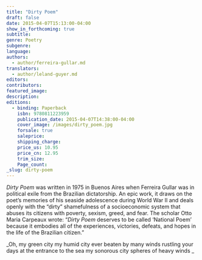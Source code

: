 ```yaml
---
title: "Dirty Poem"
draft: false
date: 2015-04-07T15:13:00-04:00
show_in_forthcoming: true
subtitle:
genre: Poetry
subgenre:
language:
authors:
  - author/ferreira-gullar.md
translators:
  - author/leland-guyer.md
editors:
contributors:
featured_image:
description:
editions:
  - binding: Paperback
    isbn: 9780811223959
    publication_date: 2015-04-07T14:38:00-04:00
    cover_image: /images/dirty_poem.jpg
    forsale: true
    saleprice:
    shipping_charge:
    price_us: 10.95
    price_cn: 12.95
    trim_size:
    Page_count:
_slug: dirty-poem
---
```


_Dirty Poem_ was written in 1975 in Buenos Aires when Ferreira Gullar was in political exile from the Brazilian dictatorship. An epic work, it draws on the poet’s memories of his seaside adolescence during World War II and deals openly with the “dirty” shamefulness of a socioeconomic system that abuses its citizens with poverty, sexism, greed, and fear. The scholar Otto Maria Carpeaux wrote: “_Dirty Poem_ deserves to be called ‘National Poem’ because it embodies all of the experiences, victories, defeats, and hopes in the life of the Brazilian citizen.” 

_Oh, my green city
my humid city
ever beaten by many winds
rustling your days at the entrance to the sea
my sonorous city
spheres of heavy winds _

